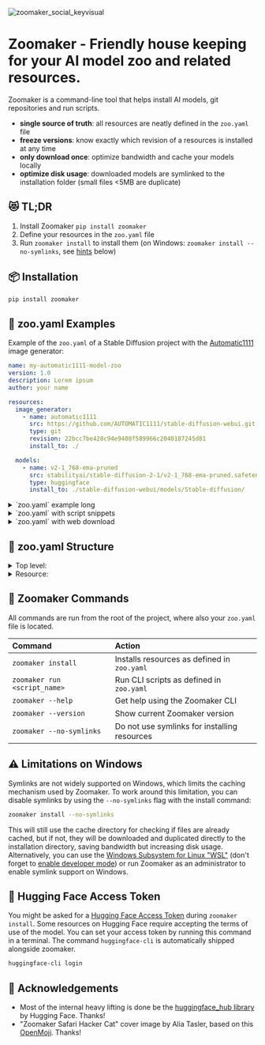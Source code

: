 ![zoomaker_social_keyvisual](https://github.com/hfg-gmuend/zoomaker/assets/480224/75d3d492-fe54-4711-afbf-02768bbb4033)

Zoomaker - Friendly house keeping for your AI model zoo and related resources.
========

Zoomaker is a command-line tool that helps install AI models, git repositories and run scripts.

- **single source of truth**: all resources are neatly defined in the `zoo.yaml` file
- **freeze versions**: know exactly which revision of a resources is installed at any time
- **only download once**: optimize bandwidth and cache your models locally
- **optimize disk usage**: downloaded models are symlinked to the installation folder (small files <5MB are duplicate)

## 😻 TL;DR

1. Install Zoomaker `pip install zoomaker`
2. Define your resources in the `zoo.yaml` file
3. Run `zoomaker install` to install them
(on Windows: `zoomaker install --no-symlinks`, see [hints](https://github.com/hfg-gmuend/zoomaker#%EF%B8%8F-limitations-on-windows) below)


## 📦 Installation

```bash
pip install zoomaker
```

## 🦁 zoo.yaml Examples

Example of the `zoo.yaml` of a Stable Diffusion project with the [Automatic1111](https://github.com/AUTOMATIC1111/stable-diffusion-webui) image generator:

```yaml
name: my-automatic1111-model-zoo
version: 1.0
description: Lorem ipsum
author: your name

resources:
  image_generator:
    - name: automatic1111
      src: https://github.com/AUTOMATIC1111/stable-diffusion-webui.git
      type: git
      revision: 22bcc7be428c94e9408f589966c2040187245d81
      install_to: ./

  models:
    - name: v2-1_768-ema-pruned
      src: stabilityai/stable-diffusion-2-1/v2-1_768-ema-pruned.safetensors
      type: huggingface
      install_to: ./stable-diffusion-webui/models/Stable-diffusion/
```

<details>
<summary>`zoo.yaml` example long</summary>

```yaml
name: my-automatic1111-model-zoo
version: 1.0
description: Lorem ipsum
author: your name

aliases:
  image_generator: &image_generator ./
  models: &models ./stable-diffusion-webui/models/Stable-diffusion/
  controlnet: &controlnet ./stable-diffusion-webui/models/ControlNet/
  embeddings: &embeddings ./stable-diffusion-webui/embeddings/
  extensions: &extensions ./stable-diffusion-webui/extensions/

resources:
  image_generator:
    - name: automatic1111
      src: https://github.com/AUTOMATIC1111/stable-diffusion-webui.git
      type: git
      revision: 22bcc7be428c94e9408f589966c2040187245d81
      install_to: *image_generator

  models:
    - name: v1-5-pruned-emaonly
      src: runwayml/stable-diffusion-v1-5/v1-5-pruned-emaonly.safetensors
      type: huggingface
      install_to: *models

  controlnet:
    - name: control_sd15_canny
      src: lllyasviel/ControlNet/models/control_sd15_canny.pth
      type: huggingface
      install_to: *controlnet

  embeddings:
    - name: midjourney-style
      src: sd-concepts-library/midjourney-style/learned_embeds.bin
      type: huggingface
      install_to: *embeddings
      rename_to: midjourney-style.bin
    - name: moebius
      src: sd-concepts-library/moebius/learned_embeds.bin
      type: huggingface
      install_to: *embeddings
      rename_to: moebius.bin

  extensions:
    - name: sd-webui-controlnet
      src: https://github.com/Mikubill/sd-webui-controlnet.git
      type: git
      install_to: *extensions
    - name: sd-webui-tunnels
      src: https://github.com/Bing-su/sd-webui-tunnels.git
      type: git
      install_to: *extensions
```
</details>

<details>
<summary>`zoo.yaml` with script snippets</summary>

Here are a few examples of how to run scripts snippets from the `zoo.yaml` file. For example for starting the Automatic1111's webui, you could setup snippets like these and then run them with `zoomaker run start_webui`. All scripts are run from the root of the project, please adjust the paths accordingly.

```yaml
scripts:
  start_webui: |
    cd .\stable-diffusion-webui && call webui.bat
```

```yaml
scripts:
  start_webui: |
    conda activate automatic1111
    cd /home/$(whoami)/stable-diffusion-webui/
    ./webui.sh --theme dark --xformers --no-half
```
</details>

<details>
<summary>`zoo.yaml` with web download</summary>

```yaml
resources:
  models:
    - name: analog-diffusion-v1
      src: https://civitai.com/api/download/models/1344
      type: download
      install_to: ./stable-diffusion-webui/models/Stable-diffusion/
      rename_to: analog-diffusion-v1.safetensors
```
Please note:
The resource `type: download` can be seen as the last resort. Currently there is no caching or symlinking of web downloads. Recommended to avoid it :)
</details>

## 🧮 zoo.yaml Structure

<details>
<summary>Top level:</summary>

- `name` (mandatory)
- `version`, `description`, `author`, `aliases` (optional)
- `resources` (mandatory) : `<group-name>` : `[]` (array of resources)
- `scripts` (optional) : `<script-name>`
</details>

<details>
<summary>Resource:</summary>

- `name`, `src`, `type`, `install_to` (mandatory)
- `rename_to` (optional)
- `revision` (optional), if none is defined the latest version from the main branch is downloaded
- `type` can either be `git`, `huggingface` or `download`
</details>

## 🧞 Zoomaker Commands

All commands are run from the root of the project, where also your `zoo.yaml` file is located.

| Command                | Action                                           |
| :--------------------- | :----------------------------------------------- |
| `zoomaker install`          | Installs resources as defined in `zoo.yaml` |
| `zoomaker run <script_name>`    | Run CLI scripts as defined in `zoo.yaml` |
| `zoomaker --help` | Get help using the Zoomaker CLI                     |
| `zoomaker --version` | Show current Zoomaker version                     |
| `zoomaker --no-symlinks` | Do not use symlinks for installing resources  |

## ⚠️ Limitations on Windows
Symlinks are not widely supported on Windows, which limits the caching mechanism used by Zoomaker. To work around this limitation, you can disable symlinks by using the `--no-symlinks` flag with the install command:

```bash
zoomaker install --no-symlinks
```

This will still use the cache directory for checking if files are already cached, but if not, they will be downloaded and duplicated directly to the installation directory, saving bandwidth but increasing disk usage. Alternatively, you can use the [Windows Subsystem for Linux "WSL"](https://docs.microsoft.com/en-us/windows/wsl/install-win10) (don't forget to [enable developer mode](https://docs.microsoft.com/en-us/windows/apps/get-started/enable-your-device-for-development)) or run Zoomaker as an administrator to enable symlink support on Windows.

## 🤗 Hugging Face Access Token

You might be asked for a [Hugging Face Access Token](https://huggingface.co/docs/hub/security-tokens) during `zoomaker install`. Some resources on Hugging Face require accepting the terms of use of the model. You can set your access token by running this command in a terminal. The command `huggingface-cli` is automatically shipped alongside zoomaker.

```bash
huggingface-cli login
```

## 🙏 Acknowledgements
- Most of the internal heavy lifting is done be the [huggingface_hub library](https://huggingface.co/docs/huggingface_hub/guides/download) by Hugging Face. Thanks!
- "Zoomaker Safari Hacker Cat" cover image by Alia Tasler, based on this [OpenMoji](https://openmoji.org/library/emoji-1F431-200D-1F4BB/). Thanks!
